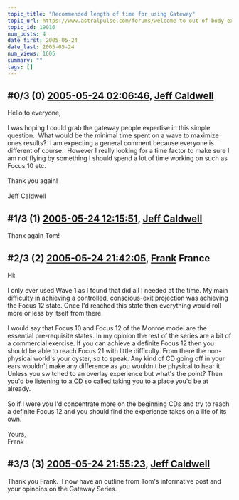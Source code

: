 ```yaml
---
topic_title: "Recommended length of time for using Gateway"
topic_url: https://www.astralpulse.com/forums/welcome-to-out-of-body-experiences!/recommended-length-of-time-for-using-gateway
topic_id: 19016
num_posts: 4
date_first: 2005-05-24
date_last: 2005-05-24
num_views: 1605
summary: ""
tags: []
---
```


## \#0/3 (0) [2005-05-24 02:06:46](https://www.astralpulse.com/forums/index.php?msg=163962), [Jeff Caldwell](https://www.astralpulse.com/forums/profile/?u=9073)  ##
<section>
Hello to everyone,
<br>
<br>
I was hoping I could grab the gateway people expertise in this simple question.  What would be the minimal time spent on a wave to maximize ones results?  I am expecting a general comment because everyone is different of course.  However I really looking for a time factor to make sure I am not flying by something I should spend a lot of time working on such as Focus 10 etc.
<br>
<br>
Thank you again!
<br>
<br>
Jeff Caldwell
</section>

## \#1/3 (1) [2005-05-24 12:15:51](https://www.astralpulse.com/forums/index.php?msg=163996), [Jeff Caldwell](https://www.astralpulse.com/forums/profile/?u=9073)  ##
<section>
Thanx again Tom!
</section>

## \#2/3 (2) [2005-05-24 21:42:05](https://www.astralpulse.com/forums/index.php?msg=164052), [Frank](https://www.astralpulse.com/forums/profile/?u=359) France ##
<section>
Hi:
<br>
<br>
I only ever used Wave 1 as I found that did all I needed at the time. My main difficulty in achieving a controlled, conscious-exit projection was achieving the Focus 12 state. Once I'd reached this state then everything would roll more or less by itself from there.
<br>
<br>
I would say that Focus 10 and Focus 12 of the Monroe model are the essential pre-requisite states. In my opinion the rest of the series are a bit of a commercial exercise. If you can achieve a definite Focus 12 then you should be able to reach Focus 21 with little difficulty. From there the non-physical world's your oyster, so to speak. Any kind of CD going off in your ears wouldn't make any difference as you wouldn't be physical to hear it. Unless you switched to an overlay experience but what's the point? Then you'd be listening to a CD so called taking you to a place you'd be at already.
<br>
<br>
So if I were you I'd concentrate more on the beginning CDs and try to reach a definite Focus 12 and you should find the experience takes on a life of its own.
<br>
<br>
Yours,
<br>
Frank
</section>

## \#3/3 (3) [2005-05-24 21:55:23](https://www.astralpulse.com/forums/index.php?msg=164053), [Jeff Caldwell](https://www.astralpulse.com/forums/profile/?u=9073)  ##
<section>
Thank you Frank.  I now have an outline from Tom's informative post and your opinoins on the Gateway Series.
</section>
